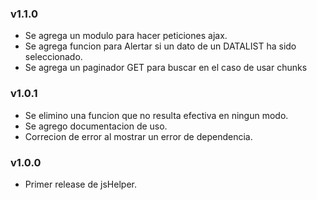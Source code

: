### v1.1.0
* Se agrega un modulo para hacer peticiones ajax.
* Se agrega funcion para Alertar si un dato de un DATALIST ha sido seleccionado.
* Se agrega un paginador GET para buscar en el caso de usar chunks

### v1.0.1
* Se elimino una funcion que no resulta efectiva en ningun modo.
* Se agrego documentacion de uso.
* Correcion de error al mostrar un error de dependencia.

### v1.0.0
* Primer release de jsHelper.
